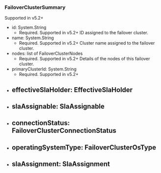 ### FailoverClusterSummary
Supported in v5.2+

- id: System.String
  - Required. Supported in v5.2+
  ID assigned to the failover cluster.
- name: System.String
  - Required. Supported in v5.2+
  Cluster name assigned to the failover cluster.
- nodes: list of FailoverClusterNodes
  - Required. Supported in v5.2+
  Details of the nodes of this failover cluster.
- primaryClusterId: System.String
  - Required. Supported in v5.2+
- effectiveSlaHolder: EffectiveSlaHolder
  - 
- slaAssignable: SlaAssignable
  - 
- connectionStatus: FailoverClusterConnectionStatus
  - 
- operatingSystemType: FailoverClusterOsType
  - 
- slaAssignment: SlaAssignment
  - 
